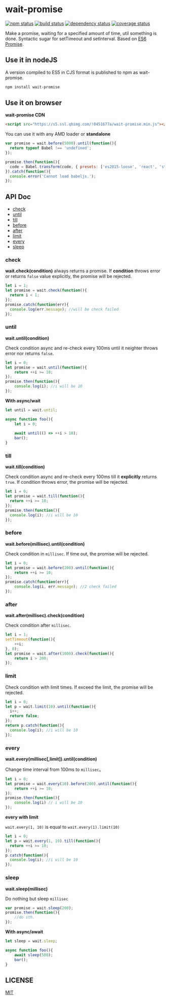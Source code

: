 # wait-promise

[![npm status](https://img.shields.io/npm/v/wait-promise.svg)](https://www.npmjs.org/package/wait-promise)
[![build status](https://api.travis-ci.org/akira-cn/wait-promise.svg?branch=master)](https://travis-ci.org/akira-cn/wait-promise) 
[![dependency status](https://david-dm.org/akira-cn/wait-promise.svg)](https://david-dm.org/akira-cn/wait-promise) 
[![coverage status](https://img.shields.io/coveralls/akira-cn/wait-promise.svg)](https://coveralls.io/github/akira-cn/wait-promise)

Make a promise, waiting for a specified amount of time, util something is done. Syntactic sugar for setTimeout and setInterval. Based on [ES6 Promise](https://developer.mozilla.org/zh-CN/docs/Web/JavaScript/Reference/Global_Objects/Promise).

## Use it in nodeJS

A version compiled to ES5 in CJS format is published to npm as wait-promise.

```bash
npm install wait-promise
```

## Use it on browser

**wait-promise CDN**

```html
<script src="https://s5.ssl.qhimg.com/!0451677a/wait-promise.min.js"></script>
```

You can use it with any AMD loader or **standalone**

```js
var promise = wait.before(5000).until(function(){
  return typeof Babel !== 'undefined';
});

promise.then(function(){
  code = Babel.transform(code, { presets: ['es2015-loose', 'react', 'stage-0'] }).code;
}).catch(function(){
  console.error('Cannot load babeljs.');
});
```

## API Doc

* [check](#check)
* [until](#until)
* [till](#till)
* [before](#before)
* [after](#after)
* [limit](#limit)
* [every](#every)
* [sleep](#sleep)

### check

**wait.check(condition)** always returns a promise. If **condition** throws error or returns `false` value explicitly, the promise will be rejected.

```js
let i = 1;
let promise = wait.check(function(){
  return i < 1;
});
promise.catch(function(err){
  console.log(err.message); //will be check failed
});
```

### until

**wait.until(condition)**

Check condition async and re-check every 100ms until it neighter throws error nor returns `false`.

```js
let i = 0;
let promise = wait.until(function(){
	return ++i >= 10;
});
promise.then(function(){
	console.log(i); //i will be 10
});
```

**With async/wait**

```js
let until = wait.until;

async function foo(){
	let i = 0;
	
	await until(() => ++i > 10);
	bar();
}
```

### till

**wait.till(condition)**

Check condition async and re-check every 100ms till it **explicitly** returns `true`. If condition throws error, the promise will be rejected.

```js
let i = 0;
let promise = wait.till(function(){
  return ++i >= 10;
});
promise.then(function(){
  console.log(i); //i will be 10
});
```

### before

**wait.before(millisec).until(condition)**

Check condition in `millisec`. If time out, the promise will be rejected.

```js
let i = 0;
let promise = wait.before(200).until(function(){
	return ++i >= 10;
});
promise.catch(function(err){
	console.log(i, err.message); //2 check failed
});
```

### after

**wait.after(millisec).check(condition)**

Check condition after `millisec`.

```js
let i = 1;
setTimeout(function(){
	++i;
}, 0); 
let promise = wait.after(1000).check(function(){
	return i > 200;
});
```

### limit

Check condition with limit times. If exceed the limit, the promise will be rejected.

```js
let i = 0;
let p = wait.limit(10).until(function(){
  i++;
  return false;
});
return p.catch(function(){
  console.log(i); //i will be 10
});
```

### every

**wait.every(millisec[,limit]).until(condition)**

Change time interval from 100ms to `millisec`。

```js
let i = 0;
let promise = wait.every(10).before(200).until(function(){
	return ++i >= 10;
});
promise.then(function(){
	console.log(i) // i will be 10
});
```

**every with limit**

`wait.every(1, 10)` is equal to `wait.every(1).limit(10)` 

```js
let i = 0;
let p = wait.every(1, 10).till(function(){
  return ++i >= 10;
});
p.catch(function(){
  console.log(i); //i will be 10
});
```

### sleep

**wait.sleep(millisec)**

Do nothing but sleep `millisec`

```js
var promise = wait.sleep(200);
promise.then(function(){
	//do sth.
});
```

**With async/await**

```js
let sleep = wait.sleep;

async function foo(){
	await sleep(500);
	bar();
} 
```

## LICENSE

[MIT](LICENSE)
